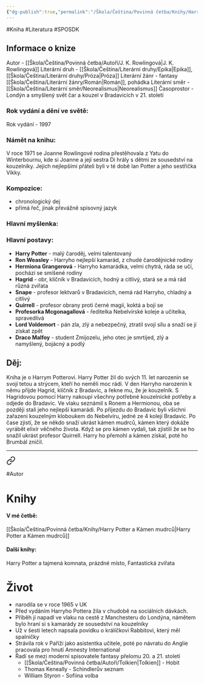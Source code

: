 ```yaml
---
{"dg-publish":true,"permalink":"/Škola/Čeština/Povinná četba/Knihy/Harry Potter a Kámen mudrců/","created":"2024-03-18T20:55:36.003+01:00","updated":"2024-03-13T18:22:56.081+01:00"}
---
```


#Kniha #Literatura #SPOSDK
## Informace o knize
Autor - [[Škola/Čeština/Povinná četba/Autoři/J. K. Rowlingová\|J. K. Rowlingová]]
Literární druh - [[Škola/Čeština/Literární druhy/Epika\|Epika]], [[Škola/Čeština/Literární druhy/Próza\|Próza]]
Literární žánr - fantasy [[Škola/Čeština/Literární žánry/Román\|Román]], pohádka
Literární směr - [[Škola/Čeština/Literární směr/Neorealismus\|Neorealismus]]
Časoprostor - Londýn a smyšlený svět čar a kouzel v Bradavicích v 21. století
### Rok vydání a dění ve světě:
Rok vydání - 1997
### Námět na knihu:
V roce 1971 se Joanne Rowlingové rodina přestěhovala z Yatu do Winterbournu, kde si Joanne a její sestra Di hrály s dětmi ze sousedství na kouzelníky. Jejich nejlepšími přáteli byli v té době Ian Potter a jeho sestřička Vikky.
### Kompozice: 
- chronologický dej
- přímá řeč, jinak převážně spisovný jazyk
### Hlavní myšlenka:
### Hlavní postavy:
- __Harry Potter__ - malý čaroděj, velmi talentovaný
- __Ron Weasley__ - Harryho nejlepší kamarád, z chudé čarodějnické rodiny
- __Hermiona Grangerová__ - Harryho kamarádka, velmi chytrá, ráda se učí, pochází se smíšené rodiny
- __Hagrid__ - obr, klíčník v Bradavicích, hodný a citlivý, stará se a má rád různá zvířata
- __Snape__ - profesor lektvarů v Bradavicích, nemá rád Harryho, chladný a citlivý
- __Quirrell__ - profesor obrany proti černé magii, koktá a bojí se
- __Profesorka Mcgonagallová__ - ředitelka Nebelvírské koleje a učitelka, spravedlivá
- __Lord Voldemort__ - pán zla, zlý a nebezpečný, ztratil svojí sílu a snaží se jí získat zpět
- __Draco Malfoy__ - student Zmijozelu, jeho otec je smrtijed, zlý a namyšlený, bojácný a podlý
## Děj:
Kniha je o Harrym Potterovi. Harry Potter žil do svých 11. let narozenin se svojí tetou a strýcem, kteří ho neměli moc rádi. V den Harryho narozenin k němu přijde Hagrid, klíčník z Bradavic, a řekne mu, že je kouzelník. S Hagridovou pomocí Harry nakoupí všechny potřebné kouzelnické potřeby a odjede do Bradavic. Ve vlaku seznámil s Ronem a Hermionou, oba se později stali jeho nejlepší kamarádi. Po příjezdu do Bradavic byli všichni zařazeni kouzelným kloboukem do Nebelvíru, jedné ze 4 kolejí Bradavic. Po čase zjistí, že se někdo snaží ukrást kámen mudrců, kámen který dokáže vyrábět elixír věčného života. Když se pro kámen vydali, tak zjistili že se ho snažil ukrást profesor Quirrell. Harry ho přemohl a kámen získal, poté ho Brumbál zničil.

___

<div class="transclusion internal-embed is-loaded"><a class="markdown-embed-link" href="/skola/cestina/povinna-cetba/autori/j-k-rowlingova/" aria-label="Open link"><svg xmlns="http://www.w3.org/2000/svg" width="24" height="24" viewBox="0 0 24 24" fill="none" stroke="currentColor" stroke-width="2" stroke-linecap="round" stroke-linejoin="round" class="svg-icon lucide-link"><path d="M10 13a5 5 0 0 0 7.54.54l3-3a5 5 0 0 0-7.07-7.07l-1.72 1.71"></path><path d="M14 11a5 5 0 0 0-7.54-.54l-3 3a5 5 0 0 0 7.07 7.07l1.71-1.71"></path></svg></a><div class="markdown-embed">




#Autor 
# Knihy
#### V mé četbě:
[[Škola/Čeština/Povinná četba/Knihy/Harry Potter a Kámen mudrců\|Harry Potter a Kámen mudrců]]
#### Další knihy:
Harry Potter a tajmená komnata, prázdné místo, Fantastická zvířata
# Život
- narodila se v roce 1965 v UK
- Před vydáním Harryho Pottera žila v chudobě na sociálních dávkách.
- Příběh jí napadl ve vlaku na cestě z Manchesteru do Londýna, námětem bylo hraní si s kamarády ze sousedství na kouzelníky
- Už v šesti letech napsala povídku o králíčkovi Rabbitovi, který měl spalničky
- Strávila rok v Paříži jako asistentka učitele, poté po návratu do Anglie pracovala pro hnutí Amnesty International
- Řadí se mezi moderní spisovatele fantasy přelomu 20. a 21. století
	- [[Škola/Čeština/Povinná četba/Autoři/Tolkien\|Tolkien]] - Hobit
	- Thomas Keneally - Schindlerův seznam
	- William Styron - Sofiina volba



</div></div>
